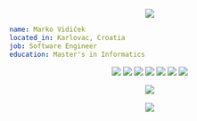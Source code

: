 <p align="center">
  <img src="https://forthebadge.com/images/badges/not-a-bug-a-feature.svg">
</p>

```yaml
name: Marko Vidiček
located_in: Karlovac, Croatia
job: Software Engineer
education: Master's in Informatics
```
<p align="center">
  <img src="https://img.shields.io/badge/C%20Sharp-239120?logo=csharp&logoColor=fff&style=flat-square">
  <img src="https://img.shields.io/badge/.NET-512BD4?logo=dotnet&logoColor=fff&style=flat-square">
  <img src="https://img.shields.io/badge/TypeScript-3178C6?logo=typescript&logoColor=fff&style=flat-square">
   <img src="https://img.shields.io/badge/Angular-E23237?logo=angular&logoColor=fff&style=flat-square">
  <img src="https://img.shields.io/badge/React-61DAFB?logo=react&logoColor=000&style=flat-square">
  <img src="https://img.shields.io/badge/Next.js-000?logo=nextdotjs&logoColor=fff&style=flat-square">
  <img src="https://img.shields.io/badge/Astro-FF5D01?logo=astro&logoColor=fff&style=flat-square">
 </p>

<p align="center" >
  <a href="https://github.com/anuraghazra/github-readme-stats">
    <img align="center" src="https://github-readme-stats.vercel.app/api?username=MVidicek&show_icons=true&theme=github_dark_dimmed" />
  </a>
  <div align="center" style="margin-top: 1rem">
    <a href="https://github.com/anuraghazra/github-readme-stats">
      <img align="center" src="https://github-readme-stats.vercel.app/api/top-langs/?username=Mvidicek&theme=github_dark_dimmed&layout=compact" />
    </a>
  </div>
</p>                                                                                                        
